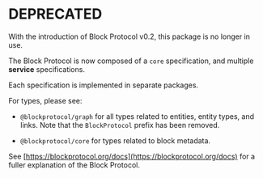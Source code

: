 # DEPRECATED

With the introduction of Block Protocol v0.2, this package is no longer in use.

The Block Protocol is now composed of a `core` specification, and multiple **service** specifications.

Each specification is implemented in separate packages.

For types, please see:

- `@blockprotocol/graph` for all types related to entities, entity types, and links.
  Note that the `BlockProtocol` prefix has been removed.

- `@blockprotocol/core` for types related to block metadata.

See [https://blockprotocol.org/docs](https://blockprotocol.org/docs) for a fuller explanation of the Block Protocol.
